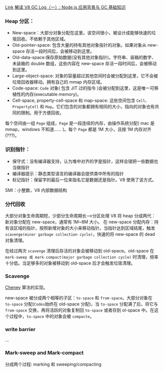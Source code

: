 [Link](http://jayconrod.com/posts/55/a-tour-of-v8-garbage-collection)
[解读 V8 GC Log（一）: Node.js 应用背景与 GC 基础知识](https://alinode.aliyun.com/blog/37)

### Heap 分区：
- New-space：大部分对象分配在这里。该空间很小，被设计成能够快速的垃圾回收。不依赖于其他区域。
- Old-pointer-space: 包含大量的持有其他对象指针的对象。如果对象从 new-space 存活一段时间后，会被移动到这里。
- Old-data-space:保存原始数据(没有其他对象指针)。字符串、装箱的数字、未装箱的 double 数组，这些内容在 new-space 存活一段时间后，会被移动到这里。
- Large-object-space: 对象的容量超过其他空间时会被分配到这里，它不会被垃圾回收器移动。拥有自己的 mmap 内存区域。
- Code-space: `Code` 对象( 包含 JIT 过的指令 )会被分配到这里，这是唯一可移植性的内存(executable memory)。
- Cell-space, property-cell-space 和 map-space: 这些空间包含 `Cell`、`PropertyCell` 和 `Map`。它们包含的对象都拥有相同的大小，指向的对象也有共同的限制。用于方便回收。

每个空间由一组 `Page` 组成，`Page` 是一段连续的内存，由操作系统分配( mac 是 mmap，windows 不知道…… )。每个 `Page` 都是 1M 大小，且按 1M 内存对齐(???)。

### 识别指针：
- 保守式：没有编译器支持，认为堆中对齐的字是指针，这样会错把一些数据也当做指针
- 编译器提示：静态类型语言的编译器会提供类中所有的指针
- 标记指针：保留字的最后一位来指名它是数据还是指针。V8 使用了该方式。

SMI：小整数，V8 内部数据结构

### 分代回收
大部分对象生命周期短，少部分生命周期长——>分区处理
V8 将 heap 分成两代：新对象分配在 new-space，通常有 1M~8M 大小。
在 new-space 分配内存：持有该区域的指针，按照新增对象的大小来移动指针。当指针达到区域结尾，触发 `scavenge(minor garbage collection cycle)`，快速的将 new-space 的 dead 对象清理。

在经过两次 `scavenge` 清理后存活的对象会被移动到 old-space。old-space 在 `mark-sweep 或 mark-compact(major garbage collection cycle)` 时清理，频率十分低。当足够多的对象被移动到 old-space 后才会触发垃圾清理。

### Scavenge
[Cheney](https://www.wikiwand.com/en/Cheney's_algorithm) 算法的实现。

new-space 被分成两个相等的子区：`to-space` 和 `from-space`。大部分对象在 `to-space` 分配(`Codes`始终在 old-space 分配)，当 `to-space` 分配满了后，将它与 `from-space` 交换，再将活跃的对象复制回 `to-space` 或者存到 ol-space 中。在这个过程中，`to-space` 中的对象会被 `compacte`。

### write barrier
...

### Mark-sweep and Mark-compact
分成两个过程: marking 和 sweeping/compacting



